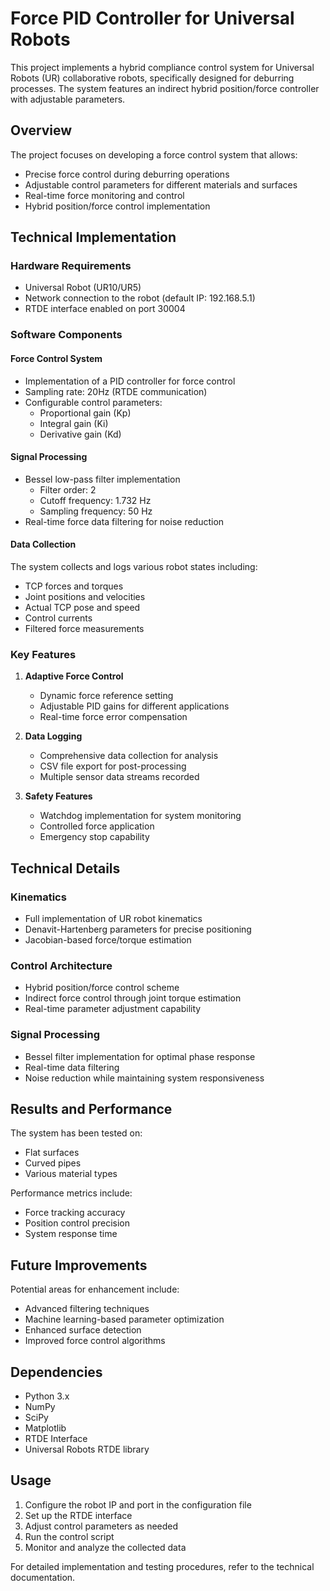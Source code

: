 # Force PID Controller for Universal Robots

This project implements a hybrid compliance control system for Universal Robots (UR) collaborative robots, specifically designed for deburring processes. The system features an indirect hybrid position/force controller with adjustable parameters.

## Overview

The project focuses on developing a force control system that allows:
- Precise force control during deburring operations
- Adjustable control parameters for different materials and surfaces
- Real-time force monitoring and control
- Hybrid position/force control implementation

## Technical Implementation

### Hardware Requirements
- Universal Robot (UR10/UR5)
- Network connection to the robot (default IP: 192.168.5.1)
- RTDE interface enabled on port 30004

### Software Components

#### Force Control System
- Implementation of a PID controller for force control
- Sampling rate: 20Hz (RTDE communication)
- Configurable control parameters:
  - Proportional gain (Kp)
  - Integral gain (Ki)
  - Derivative gain (Kd)

#### Signal Processing
- Bessel low-pass filter implementation
  - Filter order: 2
  - Cutoff frequency: 1.732 Hz
  - Sampling frequency: 50 Hz
- Real-time force data filtering for noise reduction

#### Data Collection
The system collects and logs various robot states including:
- TCP forces and torques
- Joint positions and velocities
- Actual TCP pose and speed
- Control currents
- Filtered force measurements

### Key Features

1. **Adaptive Force Control**
   - Dynamic force reference setting
   - Adjustable PID gains for different applications
   - Real-time force error compensation

2. **Data Logging**
   - Comprehensive data collection for analysis
   - CSV file export for post-processing
   - Multiple sensor data streams recorded

3. **Safety Features**
   - Watchdog implementation for system monitoring
   - Controlled force application
   - Emergency stop capability

## Technical Details

### Kinematics
- Full implementation of UR robot kinematics
- Denavit-Hartenberg parameters for precise positioning
- Jacobian-based force/torque estimation

### Control Architecture
- Hybrid position/force control scheme
- Indirect force control through joint torque estimation
- Real-time parameter adjustment capability

### Signal Processing
- Bessel filter implementation for optimal phase response
- Real-time data filtering
- Noise reduction while maintaining system responsiveness

## Results and Performance

The system has been tested on:
- Flat surfaces
- Curved pipes
- Various material types

Performance metrics include:
- Force tracking accuracy
- Position control precision
- System response time

## Future Improvements

Potential areas for enhancement include:
- Advanced filtering techniques
- Machine learning-based parameter optimization
- Enhanced surface detection
- Improved force control algorithms

## Dependencies

- Python 3.x
- NumPy
- SciPy
- Matplotlib
- RTDE Interface
- Universal Robots RTDE library

## Usage

1. Configure the robot IP and port in the configuration file
2. Set up the RTDE interface
3. Adjust control parameters as needed
4. Run the control script
5. Monitor and analyze the collected data

For detailed implementation and testing procedures, refer to the technical documentation.


